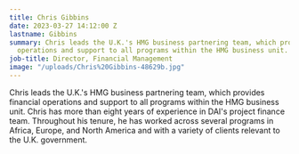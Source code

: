 ```yaml
---
title: Chris Gibbins
date: 2023-03-27 14:12:00 Z
lastname: Gibbins
summary: Chris leads the U.K.'s HMG business partnering team, which provides financial
  operations and support to all programs within the HMG business unit.
job-title: Director, Financial Management
image: "/uploads/Chris%20Gibbins-48629b.jpg"
---
```


Chris leads the U.K.'s HMG business partnering team, which provides financial operations and support to all programs within the HMG business unit. Chris has more than eight years of experience in DAI's project finance team. Throughout his tenure, he has worked across several programs in Africa, Europe, and North America and with a variety of clients relevant to the U.K. government.